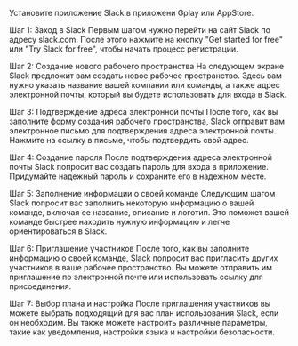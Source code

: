   Установите приложение Slack в приложени Gplay или AppStore.
 
 Шаг 1: Заход в Slack
Первым шагом нужно перейти на сайт Slack по адресу slack.com. После этого нажмите на кнопку "Get started for free" или "Try Slack for free", чтобы начать процесс регистрации.

Шаг 2: Создание нового рабочего пространства
 На следующем экране Slack предложит вам создать новое рабочее пространство. Здесь вам нужно указать название вашей компании или команды, а также адрес электронной почты, который вы будете использовать для входа в Slack.

Шаг 3: Подтверждение адреса электронной почты
 После того, как вы заполните форму создания рабочего пространства, Slack отправит вам электронное письмо для подтверждения адреса электронной почты. Нажмите на ссылку в письме, чтобы подтвердить свой адрес.

Шаг 4: Создание пароля
 После подтверждения адреса электронной почты Slack попросит вас создать пароль для входа в приложение. Придумайте надежный пароль и сохраните его в надежном месте.

Шаг 5: Заполнение информации о своей команде
 Следующим шагом Slack попросит вас заполнить некоторую информацию о вашей команде, включая ее название, описание и логотип. Это поможет вашей команде быстрее находить нужную информацию и легче ориентироваться в Slack.

Шаг 6: Приглашение участников
 После того, как вы заполните информацию о своей команде, Slack попросит вас пригласить других участников в ваше рабочее пространство. Вы можете отправить им приглашение по электронной почте или использовать ссылку для присоединения.

Шаг 7: Выбор плана и настройка
 После приглашения участников вы можете выбрать подходящий для вас план использования Slack, если он необходим. Вы также можете настроить различные параметры, такие как уведомления, настройки языка и настройки безопасности.
 
 